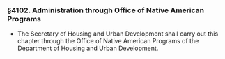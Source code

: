 ### §4102. Administration through Office of Native American Programs
* The Secretary of Housing and Urban Development shall carry out this chapter through the Office of Native American Programs of the Department of Housing and Urban Development.